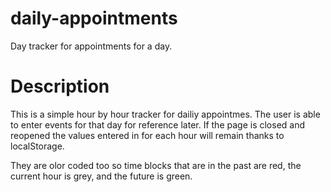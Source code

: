 # daily-appointments
Day tracker for appointments for a day.

# Description

This is a simple hour by hour tracker for dailiy appointmes. The user is able to
enter events for that day for reference later. If the page is closed and 
reopened the values entered in for each hour will remain thanks to localStorage.

They are olor coded too so time blocks that are in the past are red, the current
hour is grey, and the future is green.
